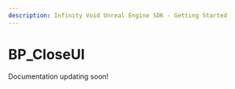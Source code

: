 ```yaml
---
description: Infinity Void Unreal Engine SDK - Getting Started
---
```


# BP\_CloseUI

Documentation updating soon!
